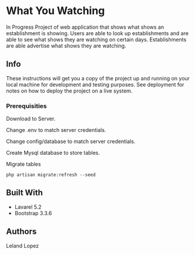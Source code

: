 # What You Watching

In Progress Project of web application that shows what shows an establishment is showing.  Users are able to look up establishments and are able to see what shows they are watching on certain days.  Establishments are able advertise what shows they are watching.

## Info

These instructions will get you a copy of the project up and running on your local machine for development and testing purposes. See deployment for notes on how to deploy the project on a live system.

### Prerequisities

Download to Server.

Change .env to match server credentials.

Change config/database to match server credentials.

Create Mysql database to store tables.

Migrate tables
```
php artisan migrate:refresh --seed
```

## Built With

* Lavarel 5.2
* Bootstrap 3.3.6

## Authors

Leland Lopez
